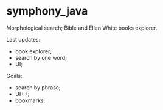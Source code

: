 # symphony_java
Morphological search; Bible and Ellen White books explorer.

Last updates:
  * book explorer;
  * search by one word;
  * UI;

Goals:
  * search by phrase;
  * UI++;
  * bookmarks;

